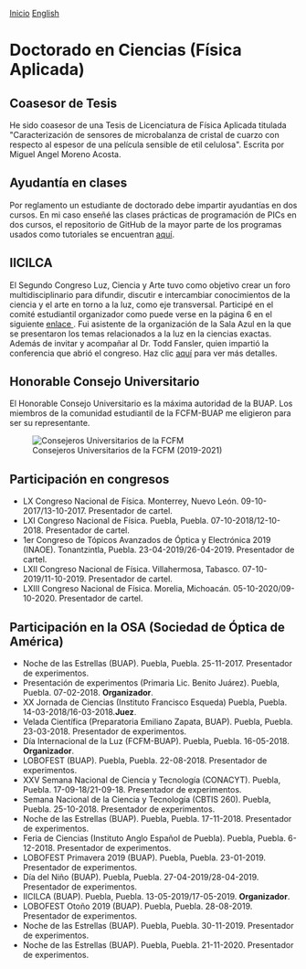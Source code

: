 [Inicio](indexesp.md)
[English](phd.md)
# Doctorado en Ciencias (Física Aplicada)

## Coasesor de Tesis

He sido coasesor de una Tesis de Licenciatura de Física Aplicada titulada "Caracterización de sensores de microbalanza de cristal de cuarzo con respecto al espesor de una película sensible de etil celulosa". Escrita por Miguel Angel Moreno Acosta.

## Ayudantía en clases

Por reglamento un estudiante de doctorado debe impartir ayudantías en dos cursos. En mi caso enseñé las clases prácticas de programación de PICs en dos cursos, el repositorio de GitHub de la mayor parte de los programas usados como tutoriales se encuentran [aquí](https://github.com/DavidSA06/Assembly).

## IICILCA

El Segundo Congreso Luz, Ciencia y Arte tuvo como objetivo crear un foro multidisciplinario para difundir, discutir e intercambiar conocimientos de la ciencia y el arte en torno a la luz, como eje transversal. Participé en el comité estudiantil organizador como puede verse en la página 6 en el siguiente <a href="https://docplayer.es/140187627-Ii-cilca-segundo-congreso-internacional-luz-ciencia-arte.html">enlace <i class = "fa fa-external-link-alt"></i></a>. Fui asistente de la organización de la Sala Azul en la que se presentaron los temas relacionados a la luz en la ciencias exactas. Además de invitar y acompañar al Dr. Todd Fansler, quien impartió la conferencia que abrió el congreso. Haz clic [aquí](osaesp.md/#IICILCA) para ver más detalles.

## Honorable Consejo Universitario

El Honorable Consejo Universitario es la máxima autoridad de la BUAP. Los miembros de la comunidad estudiantil de la FCFM-BUAP me eligieron para ser su representante.

<figure>
  <img
  src="https://imgur.com/D1Dsi2p.jpg"
  alt="Consejeros Universitarios de la FCFM">
  <figcaption>Consejeros Universitarios de la FCFM (2019-2021)
  </figcaption>
</figure>

## Participación en congresos

- LX Congreso Nacional de Física. Monterrey, Nuevo León. 09-10-2017/13-10-2017. Presentador de cartel.
- LXI Congreso Nacional de Física. Puebla, Puebla. 07-10-2018/12-10-2018. Presentador de cartel.
- 1er Congreso de Tópicos Avanzados de Óptica y Electrónica 2019 (INAOE). Tonantzintla, Puebla. 23-04-2019/26-04-2019. Presentador de cartel.
- LXII Congreso Nacional de Física. Villahermosa, Tabasco. 07-10-2019/11-10-2019. Presentador de cartel.
- LXIII Congreso Nacional de Física. Morelia, Michoacán. 05-10-2020/09-10-2020. Presentador de cartel.


## Participación en la OSA (Sociedad de Óptica de América)

- Noche de las Estrellas (BUAP). Puebla, Puebla. 25-11-2017. Presentador de experimentos.
- Presentación de experimentos (Primaria Lic. Benito Juárez). Puebla, Puebla. 07-02-2018. **Organizador**.
- XX Jornada de Ciencias (Instituto Francisco Esqueda) Puebla, Puebla. 14-03-2018/16-03-2018.**Juez**.
- Velada Científica (Preparatoria Emiliano Zapata, BUAP). Puebla, Puebla. 23-03-2018. Presentador de experimentos.
- Día Internacional de la Luz (FCFM-BUAP). Puebla, Puebla. 16-05-2018. **Organizador**.
- LOBOFEST (BUAP). Puebla, Puebla. 22-08-2018. Presentador de experimentos.
- XXV Semana Nacional de Ciencia y Tecnología (CONACYT). Puebla, Puebla. 17-09-18/21-09-18. Presentador de experimentos.
- Semana Nacional de la Ciencia y Tecnología (CBTIS 260). Puebla, Puebla. 25-10-2018. Presentador de experimentos.
- Noche de las Estrellas (BUAP). Puebla, Puebla. 17-11-2018. Presentador de experimentos.
- Feria de Ciencias (Instituto Anglo Español de Puebla). Puebla, Puebla. 6-12-2018. Presentador de experimentos.
- LOBOFEST Primavera 2019 (BUAP). Puebla, Puebla. 23-01-2019. Presentador de experimentos.
- Día del Niño (BUAP). Puebla, Puebla. 27-04-2019/28-04-2019. Presentador de experimentos.
- IICILCA (BUAP). Puebla, Puebla. 13-05-2019/17-05-2019. **Organizador**.
- LOBOFEST Otoño 2019 (BUAP). Puebla, Puebla. 28-08-2019. Presentador de experimentos.
- Noche de las Estrellas (BUAP). Puebla, Puebla. 30-11-2019. Presentador de experimentos.
- Noche de las Estrellas (BUAP). Puebla, Puebla. 21-11-2020. Presentador de experimentos.
